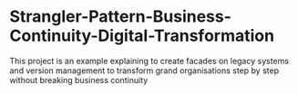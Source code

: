 # Strangler-Pattern-Business-Continuity-Digital-Transformation
This project is an example explaining to create facades on legacy systems and version management to transform grand organisations step by step without breaking business continuity
